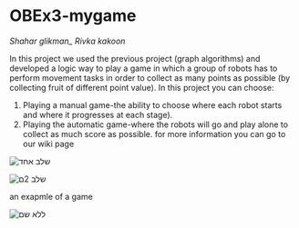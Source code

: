 # OBEx3-mygame

*Shahar glikman_*
*Rivka kakoon*

In this project we used the previous project (graph algorithms) and developed a logic way to play a game
in which a group of robots has to perform movement tasks in order to collect as many points as possible (by collecting fruit 
of different point value).
In this project you can choose:
1) Playing a manual game-the ability to choose where each robot starts and where it progresses at each stage).
2) Playing the automatic game-where the robots will go and play alone to collect as much score as possible.
for more information you can go to our wiki page

![שלב אחד](https://user-images.githubusercontent.com/57682267/72739907-4f0f3880-3bad-11ea-89d8-473dda248bf3.png)


![שלב 2ם](https://user-images.githubusercontent.com/57682267/72739912-50d8fc00-3bad-11ea-952a-93ddfc1f8cae.png)



an exapmle of a game

![ללא שם](https://user-images.githubusercontent.com/57682267/72740026-8a116c00-3bad-11ea-95d4-cfb1daf4ef56.png)

